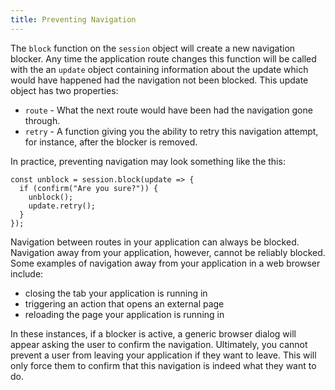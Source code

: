 ```yaml
---
title: Preventing Navigation
---
```


The `block` function on the `session` object will create a new navigation blocker. Any time the application route changes this function will be called with the an `update` object containing information about the update which would have happened had the navigation not been blocked. This update object has two properties:

- `route` - What the next route would have been had the navigation gone through.
- `retry` - A function giving you the ability to retry this navigation attempt, for instance, after the blocker is removed.

In practice, preventing navigation may look something like the this:

```tsx
const unblock = session.block(update => {
  if (confirm("Are you sure?")) {
    unblock();
    update.retry();
  }
});
```

Navigation between routes in your application can always be blocked. Navigation away from your application, however, cannot be reliably blocked. Some examples of navigation away from your application in a web browser include:

- closing the tab your application is running in
- triggering an action that opens an external page
- reloading the page your application is running in

In these instances, if a blocker is active, a generic browser dialog will appear asking the user to confirm the navigation. Ultimately, you cannot prevent a user from leaving your application if they want to leave. This will only force them to confirm that this navigation is indeed what they want to do.
